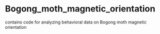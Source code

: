 # Bogong_moth_magnetic_orientation
contains code for analyzing behavioral data on Bogong moth magnetic orientation
